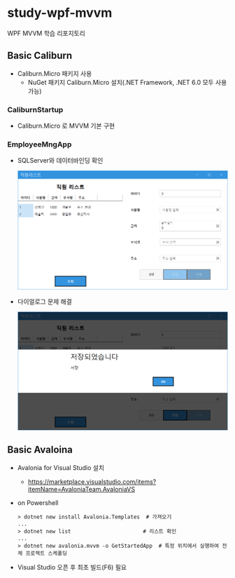 # study-wpf-mvvm
WPF MVVM 학습 리포지토리

## Basic Caliburn
- Caliburn.Micro 패키지 사용
	- NuGet 패키지 Caliburn.Micro 설치(.NET Framework, .NET 6.0 모두 사용 가능)

### CaliburnStartup
- Caliburn.Micro 로 MVVM 기본 구현

### EmployeeMngApp
- SQLServer와 데이터바인딩 확인

	![이미지](https://raw.githubusercontent.com/hugoMGSung/study-wpf-mvvm/main/images/mvvm001.png)

- 다이얼로그 문제 해결

	![다이얼로그](https://raw.githubusercontent.com/hugoMGSung/study-wpf-mvvm/main/images/mvvm002.png)

## Basic Avaloina
- Avalonia for Visual Studio 설치
	- https://marketplace.visualstudio.com/items?itemName=AvaloniaTeam.AvaloniaVS 

- on Powershell

	```shell
	> dotnet new install Avalonia.Templates  # 가져오기
	...
	> dotnet new list 						# 리스트 확인
	...
	> dotnet new avalonia.mvvm -o GetStartedApp  # 특정 위치에서 실행하여 전체 프로젝트 스케폴딩
	```

- Visual Studio 오픈 후 최초 빌드(F6) 필요